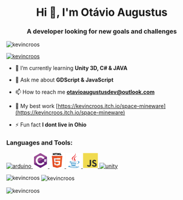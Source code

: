 <h1 align="center">Hi 👋, I'm Otávio Augustus</h1>
<h3 align="center">A developer looking for new goals and challenges</h3>

<p align="left"> <img src="https://komarev.com/ghpvc/?username=kevincroos&label=Profile%20views&color=0e75b6&style=flat" alt="kevincroos" /> </p>

<p align="left"> <a href="https://github.com/ryo-ma/github-profile-trophy"><img src="https://github-profile-trophy.vercel.app/?username=kevincroos" alt="kevincroos" /></a> </p>

- 🌱 I’m currently learning **Unity 3D, C# & JAVA**

- 💬 Ask me about **GDScript & JavaScript**

- 📫 How to reach me **otavioaugustusdev@outlook.com**

- 📄 My best work [https://kevincroos.itch.io/space-mineware](https://kevincroos.itch.io/space-mineware)

- ⚡ Fun fact **I dont live in Ohio**

<p align="left">
</p>

<h3 align="left">Languages and Tools:</h3>
<p align="left"> <a href="https://www.arduino.cc/" target="_blank" rel="noreferrer"> <img src="https://cdn.worldvectorlogo.com/logos/arduino-1.svg" alt="arduino" width="40" height="40"/> </a> <a href="https://www.w3schools.com/cs/" target="_blank" rel="noreferrer"> <img src="https://raw.githubusercontent.com/devicons/devicon/master/icons/csharp/csharp-original.svg" alt="csharp" width="40" height="40"/> </a> <a href="https://www.w3.org/html/" target="_blank" rel="noreferrer"> <img src="https://raw.githubusercontent.com/devicons/devicon/master/icons/html5/html5-original-wordmark.svg" alt="html5" width="40" height="40"/> </a> <a href="https://www.java.com" target="_blank" rel="noreferrer"> <img src="https://raw.githubusercontent.com/devicons/devicon/master/icons/java/java-original.svg" alt="java" width="40" height="40"/> </a> <a href="https://developer.mozilla.org/en-US/docs/Web/JavaScript" target="_blank" rel="noreferrer"> <img src="https://raw.githubusercontent.com/devicons/devicon/master/icons/javascript/javascript-original.svg" alt="javascript" width="40" height="40"/> </a> <a href="https://unity.com/" target="_blank" rel="noreferrer"> <img src="https://www.vectorlogo.zone/logos/unity3d/unity3d-icon.svg" alt="unity" width="40" height="40"/> </a> </p>

<p><img align="left" src="https://github-readme-stats.vercel.app/api/top-langs?username=kevincroos&show_icons=true&locale=en&layout=compact" alt="kevincroos" /></p>

<p>&nbsp;<img align="center" src="https://github-readme-stats.vercel.app/api?username=kevincroos&show_icons=true&locale=en" alt="kevincroos" /></p>

<p><img align="center" src="https://github-readme-streak-stats.herokuapp.com/?user=kevincroos&" alt="kevincroos" /></p>
